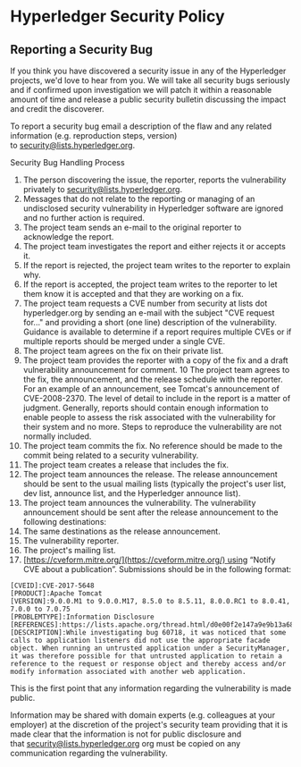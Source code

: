 # Hyperledger Security Policy

## Reporting a Security Bug

If you think you have discovered a security issue in any of the Hyperledger
projects, we'd love to hear from you. We will take all security bugs seriously
and if confirmed upon investigation we will patch it within a reasonable amount
of time and release a public security bulletin discussing the impact and credit
the discoverer.

To report a security bug email a description of the flaw and any related
information (e.g. reproduction steps, version)
to [security@lists.hyperledger.org](mailto:security@lists.hyperledger.org).

Security Bug Handling Process

1. The person discovering the issue, the reporter, reports the vulnerability
   privately to
   [security@lists.hyperledger.org](mailto:security@lists.hyperledger.org).
2. Messages that do not relate to the reporting or managing of an undisclosed
   security vulnerability in Hyperledger software are ignored and no further
   action is required.
3. The project team sends an e-mail to the original reporter to acknowledge the
   report.
4. The project team investigates the report and either rejects it or accepts it.
5. If the report is rejected, the project team writes to the reporter to explain
   why.
6. If the report is accepted, the project team writes to the reporter to let
   them know it is accepted and that they are working on a fix.
7. The project team requests a CVE number from security at lists dot
   hyperledger.org by sending an e-mail with the subject "CVE request for..."
   and providing a short (one line) description of the vulnerability. Guidance
   is available to determine if a report requires multiple CVEs or if multiple
   reports should be merged under a single CVE.
8. The project team agrees on the fix on their private list.
9. The project team provides the reporter with a copy of the fix and a draft
vulnerability announcement for comment. 10 The project team agrees to the fix,
the announcement, and the release schedule with the reporter. For an example of
an announcement, see Tomcat's announcement of CVE-2008-2370. The level of detail
to include in the report is a matter of judgment. Generally, reports should
contain enough information to enable people to assess the risk associated with
the vulnerability for their system and no more. Steps to reproduce the
vulnerability are not normally included.
11. The project team commits the fix. No reference should be made to the commit
    being related to a security vulnerability.
12. The project team creates a release that includes the fix.
13. The project team announces the release. The release announcement should be
    sent to the usual mailing lists (typically the project's user list, dev
    list, announce list, and the Hyperledger announce list).
14. The project team announces the vulnerability. The vulnerability announcement
    should be sent after the release announcement to the following destinations:
  1. The same destinations as the release announcement.
  2. The vulnerability reporter.
  3. The project's mailing list.
  4. [https://cveform.mitre.org/](https://cveform.mitre.org/) using “Notify CVE
     about a publication”. Submissions should be in the following format:

```
[CVEID]:CVE-2017-5648
[PRODUCT]:Apache Tomcat
[VERSION]:9.0.0.M1 to 9.0.0.M17, 8.5.0 to 8.5.11, 8.0.0.RC1 to 8.0.41, 7.0.0 to 7.0.75
[PROBLEMTYPE]:Information Disclosure
[REFERENCES]:https://lists.apache.org/thread.html/d0e00f2e147a9e9b13a6829133092f349b2882bf6860397368a52600@%3Cannounce.tomcat.apache.org%3E
[DESCRIPTION]:While investigating bug 60718, it was noticed that some calls to application listeners did not use the appropriate facade object. When running an untrusted application under a SecurityManager, it was therefore possible for that untrusted application to retain a reference to the request or response object and thereby access and/or modify information associated with another web application.
```       

This is the first point that any information regarding the vulnerability is made
public.

Information may be shared with domain experts (e.g. colleagues at your employer)
at the discretion of the project's security team providing that it is made clear
that the information is not for public disclosure and
that [security@lists.hyperledger.org](mailto:security@lists.hyperledger.org)
org must be copied on any communication regarding the vulnerability.
